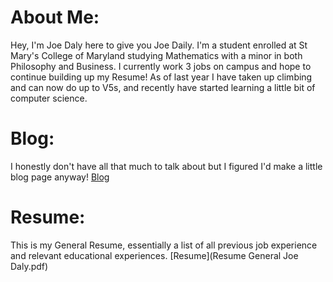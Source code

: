 # About Me:
Hey, I'm Joe Daly here to give you Joe Daily. I'm a student enrolled at St Mary's College of Maryland studying Mathematics with a minor in both Philosophy and Business. I currently work 3 jobs on campus and hope to continue building up my Resume! As of last year I have taken up climbing and can now do up to V5s, and recently have started learning a little bit of computer science. 

# Blog: 
I honestly don't have all that much to talk about but I figured I'd make a little blog page anyway! [Blog](BlogPage.md)

# Resume: 
This is my General Resume, essentially a list of all previous job experience and relevant educational experiences. 
[Resume](Resume General Joe Daly.pdf)
